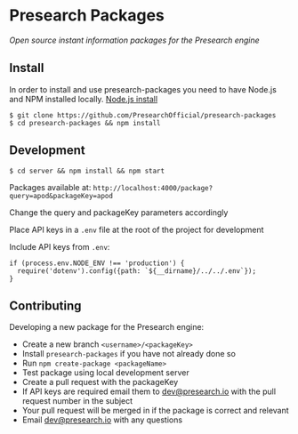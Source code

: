 # Presearch Packages

*Open source instant information packages for the Presearch engine*

## Install

In order to install and use presearch-packages you need to have Node.js and NPM installed locally. [Node.js install](https://nodejs.org/en/download/)

```
$ git clone https://github.com/PresearchOfficial/presearch-packages
$ cd presearch-packages && npm install
```

## Development

```
$ cd server && npm install && npm start
```

Packages available at: `http://localhost:4000/package?query=apod&packageKey=apod`

Change the query and packageKey parameters accordingly

Place API keys in a `.env` file at the root of the project for development

Include API keys from `.env`:
```
if (process.env.NODE_ENV !== 'production') {
  require('dotenv').config({path: `${__dirname}/../../.env`});
}
```

## Contributing

Developing a new package for the Presearch engine:

- Create a new branch `<username>/<packageKey>`
- Install `presearch-packages` if you have not already done so
- Run `npm create-package <packageName>`
- Test package using local development server
- Create a pull request with the packageKey
- If API keys are required email them to dev@presearch.io with the pull request number in the subject
- Your pull request will be merged in if the package is correct and relevant
- Email dev@presearch.io with any questions
